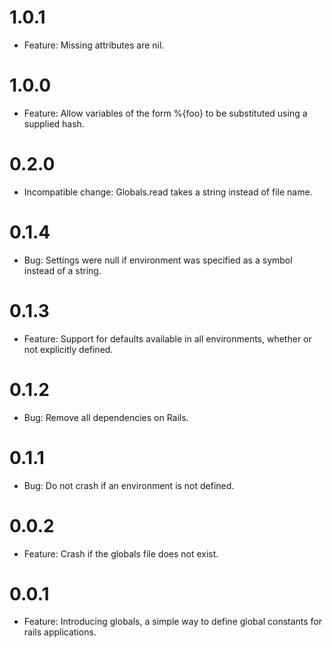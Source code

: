 # 1.0.1
  * Feature: Missing attributes are nil.

# 1.0.0
  * Feature: Allow variables of the form %{foo} to be substituted using a supplied hash.

# 0.2.0
  * Incompatible change: Globals.read takes a string instead of file name.

# 0.1.4
  * Bug: Settings were null if environment was specified as a symbol instead of a string.

# 0.1.3
  * Feature: Support for defaults available in all environments, whether or not explicitly defined.

# 0.1.2
  * Bug: Remove all dependencies on Rails.

# 0.1.1
  * Bug: Do not crash if an environment is not defined.

# 0.0.2
  * Feature: Crash if the globals file does not exist.

# 0.0.1
  * Feature: Introducing globals, a simple way to define global constants for rails applications.
